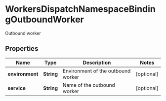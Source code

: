 

# WorkersDispatchNamespaceBindingOutboundWorker

Outbound worker

## Properties

| Name | Type | Description | Notes |
|------------ | ------------- | ------------- | -------------|
|**environment** | **String** | Environment of the outbound worker |  [optional] |
|**service** | **String** | Name of the outbound worker |  [optional] |



